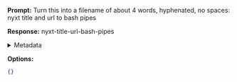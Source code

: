 **Prompt:**
Turn this into a filename of about 4 words, hyphenated, no spaces: nyxt title and url to bash pipes

**Response:**
nyxt-title-url-bash-pipes

<details><summary>Metadata</summary>

- Duration: 1243 ms
- Datetime: 2023-10-24T14:16:13.384532
- Model: gpt-3.5-turbo-0613

</details>

**Options:**
```json
{}
```

